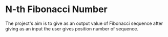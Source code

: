 # N-th Fibonacci Number

The project's aim is to give as an output value of Fibonacci sequence 
after giving as an input the user gives position number of sequence.


